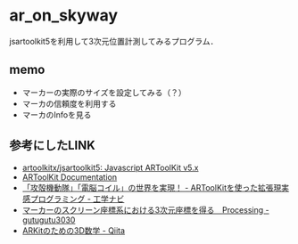 # ar_on_skyway

jsartoolkit5を利用して3次元位置計測してみるプログラム．

## memo

* マーカーの実際のサイズを設定してみる（？）
* マーカの信頼度を利用する
* マーカのInfoを見る

## 参考にしたLINK

* [artoolkitx/jsartoolkit5: Javascript ARToolKit v5.x](https://github.com/artoolkitx/jsartoolkit5)
* [ARToolKit Documentation](http://www.hitl.washington.edu/artoolkit/documentation/)
* [「攻殻機動隊」「電脳コイル」の世界を実現！ - ARToolKitを使った拡張現実感プログラミング - 工学ナビ](http://kougaku-navi.net/ARToolKit/)
* [マーカーのスクリーン座標系における3次元座標を得る　Processing - gutugutu3030](https://sites.google.com/site/gutugutu30/ar/makasukurinzuobiaoxi3ciyuanzuobiaoprocessing)
* [ARKitのための3D数学 - Qiita](https://qiita.com/kboy/items/775633fe3fd6da9c5fb6)
